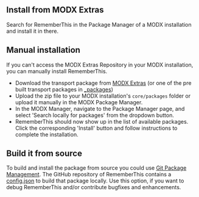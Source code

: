 ## Install from MODX Extras

Search for RememberThis in the Package Manager of a MODX installation and
install it in there.

## Manual installation

If you can't access the MODX Extras Repository in your MODX installation, you
can manually install RememberThis.

* Download the transport package from [MODX Extras](https://modx.com/extras/package/rememberthis) (or one of the pre built transport packages in [_packages](https://github.com/Jako/RememberThis/tree/master/_packages))
* Upload the zip file to your MODX installation's `core/packages` folder or upload it manually in the MODX Package Manager.
* In the MODX Manager, navigate to the Package Manager page, and select 'Search locally for packages' from the dropdown button.
* RememberThis should now show up in the list of available packages. Click the corresponding 'Install' button and follow instructions to complete the installation.

## Build it from source

To build and install the package from source you could use [Git Package
Management](https://github.com/TheBoxer/Git-Package-Management). The GitHub
repository of RememberThis contains a
[config.json](https://github.com/Jako/RememberThis/blob/master/_build/config.json)
to build that package locally. Use this option, if you want to debug
RememberThis and/or contribute bugfixes and enhancements.
